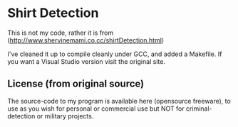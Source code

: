 Shirt Detection
=============

This is not my code, rather it is from (http://www.shervinemami.co.cc/shirtDetection.html)

I've cleaned it up to compile cleanly under GCC, and added a Makefile.
If you want a Visual Studio version visit the original site.


License (from original source)
-------
The source-code to my program is available here (opensource freeware), to use as you wish for personal or commercial use but NOT for criminal-detection or military projects.
